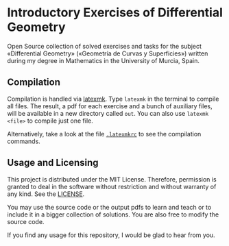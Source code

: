 # Introductory Exercises of Differential Geometry

Open Source collection of solved exercises and tasks
for the subject «Differential Geometry»
(«Geometría de Curvas y Superficies»)
written during my degree in Mathematics
in the University of Murcia, Spain.

## Compilation

Compilation is handled via [latexmk].
Type `latexmk` in the terminal to compile all files.
The result, a pdf for each exercise and a bunch of auxiliary files,
will be available in a new directory called `out`.
You can also use `latexmk <file>` to compile just one file.

Alternatively, take a look at the file [`.latexmkrc`]
to see the compilation commands.

[latexmk]: https://www.ctan.org/tex-archive/support/latexmk
[`.latexmkrc`]: /.latexmkrc

## Usage and Licensing

This project is distributed under the MIT License.
Therefore, permission is granted to deal in the software without restriction
and without warranty of any kind.
See the [LICENSE].

You may use the source code or the output pdfs to
learn and teach or to include it in a bigger collection of solutions.
You are also free to modify the source code.

If you find any usage for this repository, I would be glad to hear from you.

[LICENSE]: /LICENSE
